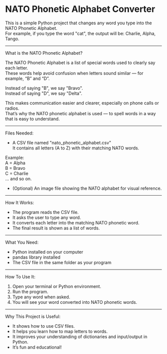 # NATO Phonetic Alphabet Converter

This is a simple Python project that changes any word you type into the NATO Phonetic Alphabet.  
For example, if you type the word "cat", the output will be: Charlie, Alpha, Tango.

---

What is the NATO Phonetic Alphabet?

The NATO Phonetic Alphabet is a list of special words used to clearly say each letter.  
These words help avoid confusion when letters sound similar — for example, “B” and “D”.  

Instead of saying "B", we say "Bravo".  
Instead of saying "D", we say "Delta".  

This makes communication easier and clearer, especially on phone calls or radios.  
That’s why the NATO phonetic alphabet is used — to spell words in a way that is easy to understand.

---

Files Needed:

- A CSV file named "nato_phonetic_alphabet.csv"  
  It contains all letters (A to Z) with their matching NATO words.

Example:  
A = Alpha  
B = Bravo  
C = Charlie  
... and so on.

- (Optional) An image file showing the NATO alphabet for visual reference.

---

How It Works:

- The program reads the CSV file.
- It asks the user to type any word.
- It converts each letter into the matching NATO phonetic word.
- The final result is shown as a list of words.

---

What You Need:

- Python installed on your computer
- pandas library installed
- The CSV file in the same folder as your program

---

How To Use It:

1. Open your terminal or Python environment.
2. Run the program.
3. Type any word when asked.
4. You will see your word converted into NATO phonetic words.

---

Why This Project is Useful:

- It shows how to use CSV files.
- It helps you learn how to map letters to words.
- It improves your understanding of dictionaries and input/output in Python.
- It’s fun and educational!

